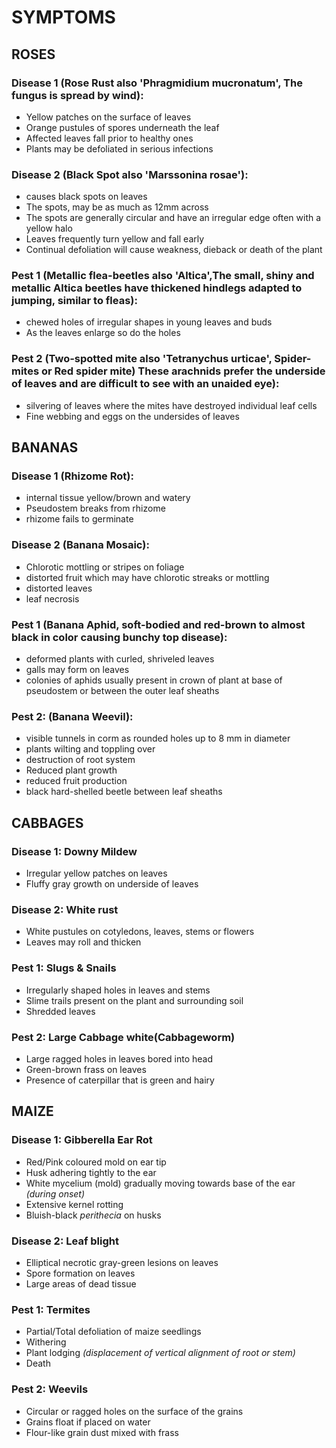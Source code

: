 # SYMPTOMS

## ROSES
### Disease 1 (Rose Rust also 'Phragmidium mucronatum', The fungus is spread by wind):

- Yellow patches on the surface of leaves
- Orange pustules of spores underneath the leaf
- Affected leaves fall prior to healthy ones
- Plants may be defoliated in serious infections

### Disease 2 (Black Spot also 'Marssonina rosae'):
- causes black spots on leaves
- The spots, may be as much as 12mm across 
- The spots are generally circular and have an irregular edge often with a yellow halo
- Leaves frequently turn yellow and fall early
- Continual defoliation will cause weakness, dieback or death of the plant

### Pest 1 (Metallic flea-beetles also 'Altica',The small, shiny and metallic Altica beetles have thickened hindlegs adapted to jumping, similar to fleas):
- chewed holes of irregular shapes in young leaves and buds
- As the leaves enlarge so do the holes

### Pest 2 (Two-spotted mite also 'Tetranychus urticae', Spider-mites or Red spider mite) These arachnids prefer the underside of leaves and are difficult to see with an unaided eye):
- silvering of leaves where the mites have destroyed individual leaf cells
- Fine webbing and eggs on the undersides of leaves


## BANANAS
### Disease 1 (Rhizome Rot):
- internal tissue yellow/brown and watery
- Pseudostem breaks from rhizome 
- rhizome fails to germinate

### Disease 2 (Banana Mosaic):
- Chlorotic mottling or stripes on foliage
- distorted fruit which may have chlorotic streaks or mottling 
- distorted leaves
- leaf necrosis 

### Pest 1 (Banana Aphid, soft-bodied and red-brown to almost black in color causing bunchy top disease):
- deformed plants with curled, shriveled leaves
- galls may form on leaves 
- colonies of aphids usually present in crown of plant at base of pseudostem or between the outer leaf sheaths 

### Pest 2: (Banana Weevil):
- visible tunnels in corm as rounded holes up to 8 mm in diameter 
- plants wilting and toppling over
- destruction of root system
- Reduced plant growth 
- reduced fruit production  
- black hard-shelled beetle between leaf sheaths 


## CABBAGES
### Disease 1: Downy Mildew
- Irregular yellow patches on leaves
- Fluffy gray growth on underside of leaves

### Disease 2: White rust
- White pustules on cotyledons, leaves, stems or flowers
- Leaves may roll and thicken

### Pest 1: Slugs & Snails
- Irregularly shaped holes in leaves and stems
- Slime trails present on the plant and surrounding soil
- Shredded leaves

### Pest 2: Large Cabbage white(Cabbageworm)
- Large ragged holes in leaves bored into head
- Green-brown frass on leaves
- Presence of caterpillar that is green and hairy

## MAIZE
### Disease 1: Gibberella Ear Rot
- Red/Pink coloured mold on ear tip
- Husk adhering tightly to the ear
- White mycelium (mold) gradually moving towards base of the ear _(during onset)_
- Extensive kernel rotting
- Bluish-black _perithecia_ on husks

### Disease 2: Leaf blight
- Elliptical necrotic gray-green lesions on leaves
- Spore formation on leaves
- Large areas of dead tissue

### Pest 1: Termites
- Partial/Total defoliation of maize seedlings
- Withering
- Plant lodging _(displacement of vertical alignment of root or stem)_
- Death

### Pest 2: Weevils
- Circular or ragged holes on the surface of the grains
- Grains float if placed on water
- Flour-like grain dust mixed with frass
